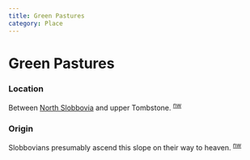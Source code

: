 ```yaml
---
title: Green Pastures
category: Place
---
```

# Green Pastures
### Location

Between [North Slobbovia](/Run/North-Slobbovia) and upper Tombstone. <sup>[nw][]</sup>

### Origin

Slobbovians presumably ascend this slope on their way to heaven. <sup>[nw][]</sup>


[nw]: /Names-Walt "Meany Names by Walter Little, 1984"

